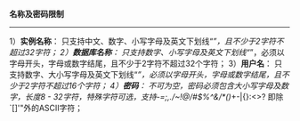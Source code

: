 **名称及密码限制**

****

1）**实例名称**： 只支持中文、数字、小写字母及英文下划线“_”，且不少于2字符不超过32字符；
2）**数据库名称**： 只支持数字、小写字母及英文下划线“_”，必须以字母开头，字母或数字结尾，且不少于2字符不超过32个字符；
3）**用户名**： 只支持数字、大小写字母及英文下划线“_”，必须以字母开头，字母或数字结尾，且不少于2字符不超过16个字符；
4）**密码**： 不可为空，密码必须包含大小写字母及数字，长度8 - 32字符，特殊字符可选，支持-=;,./~!@/#$%^&/*()_+-|{}:<>? 即除`[]'"外的ASCII字符；